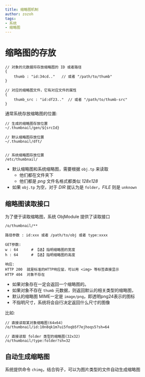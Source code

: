 ```yaml
---
title: 缩略图机制
author: zozoh
tags:
- 系统
- 缩略图
---
```


# 缩略图的存放

```
// 对象的元数据将存放缩略图的 ID 或者路径
{
    thumb : "id:34cd.."   // 或者 "/path/to/thumb"
}

// 对应的缩略图文件，它有对应文件的属性
{
    thumb_src : "id:df23.."  // 或者 "/path/to/thumb-src"
}
```

通常系统存放缩略图的位置:

```
// 生成的缩略图存放位置
~/.thumbnail/gen/${srcId}

// 默认缩略图存放位置
~/.thumbnail/dft/


// 系统缩略图存放位置
/etc/thumbnail/
```

* 默认缩略图和系统缩略图，需要根据 `obj.tp` 来读取
    - 他们都在文件夹下
    - 他们都是 *png* 文件名格式都类似 *128x128* 
* 如果 `obj.tp` 为空，对于 *DIR* 就认为是 `folder`，*FILE* 则是 `unknown`

## 缩略图读取接口

为了便于读取缩略图，系统 ObjModule 提供了读取接口

```
/o/thumbnail/**

路径参数 : id:xxx 或者 /path/to/obj 或者 type:xxxx

GET参数:
w : 64      # 【选】指明缩略图的宽度
h : 64      # 【选】指明缩略图的高度

响应: 
HTTP 200  就是标准的HTTP响应留，可以用 <img> 等标签直接显示
HTTP 404  对象不存在
```

* 如果对象存在一定会返回一个缩略图的。
* 如果对象不存在 `thumb` 元数据，则返回默认的相关类型的缩略图，
* 默认的缩略图 MIME一定是 `image/png`，即透明png24表示的图标
* 不指明尺寸，系统将会自行决定返回什么尺寸的图像

比如:

```
// 直接读取某对象缩略图(64x64)
/o/thumbnail/id:10n8qk1m7ui5foqb5f7ejhoqs5?sh=64

// 直接读取 folder 类型的缩略图(32x32)
/o/thumbnail/type:folder?sh=32
```

## 自动生成缩略图

系统提供命令 `chimg`，结合钩子，可以为图片类型的文件自动生成缩略图






